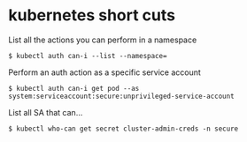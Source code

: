 # kubernetes short cuts

List all the actions you can perform in a namespace  
```
$ kubectl auth can-i --list --namespace=
```

Perform an auth action as a specific service account  
```
$ kubectl auth can-i get pod --as system:serviceaccount:secure:unprivileged-service-account
```

List all SA that can...
```
$ kubectl who-can get secret cluster-admin-creds -n secure
```
